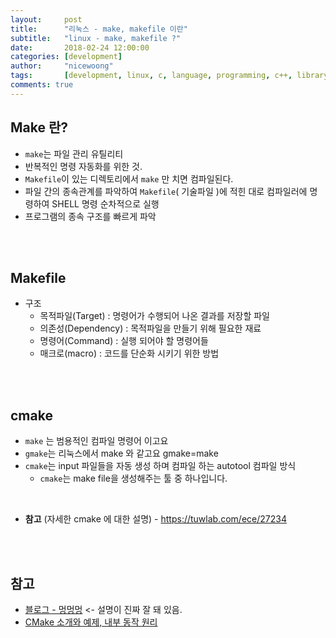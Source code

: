 ```yaml
---
layout:     post
title:      "리눅스 - make, makefile 이란"
subtitle:   "linux - make, makefile ?" 
date:       2018-02-24 12:00:00
categories: [development]
author:     "nicewoong"
tags:       [development, linux, c, language, programming, c++, library]
comments: true
---
```



## Make 란?


* `make`는 파일 관리 유틸리티
* 반복적인 명령 자동화를 위한 것.
* `Makefile`이 있는 디렉토리에서 `make` 만 치면 컴파일된다.
* 파일 간의 종속관계를 파악하여 
  `Makefile`( 기술파일 )에 적힌 대로 컴파일러에 명령하여 SHELL 명령 순차적으로 실행
* 프로그램의 종속 구조를 빠르게 파악




<br><br>


## Makefile

* 구조
  * 목적파일(Target) : 명령어가 수행되어 나온 결과를 저장할 파일 
  * 의존성(Dependency) : 목적파일을 만들기 위해 필요한 재료 
  * 명령어(Command) : 실행 되어야 할 명령어들 
  * 매크로(macro) : 코드를 단순화 시키기 위한 방법






<br><br>

## cmake
* `make` 는 범용적인 컴파일 명령어 이고요
* `gmake`는 리눅스에서 make 와 같고요 gmake=make
* `cmake`는 input 파일들을 자동 생성 하며 컴파일 하는 autotool 컴파일 방식
  * `cmake`는 make file을 생성해주는 툴 중 하나입니다.

<br>

* **참고** (자세한 cmake 에 대한 설명) - https://tuwlab.com/ece/27234


<br><br>




## 참고

* [블로그 - 멍멍멍](http://bowbowbow.tistory.com/12#make-와-makefile) <- 설명이 진짜 잘 돼 있음.
* [CMake 소개와 예제, 내부 동작 원리](https://tuwlab.com/ece/27234)